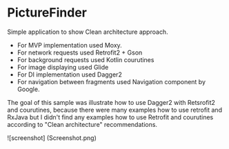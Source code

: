 # PictureFinder
Simple application to show Clean architecture approach. 
* For MVP implementation used Moxy. 
* For network requests used Retrofit2 + Gson
* For background requests used Kotlin courutines
* For image displaying used Glide
* For DI implementation used Dagger2
* For navigation between fragments used Navigation component by Google. 

The goal of this sample was illustrate how to use Dagger2 with Retsrofit2 and courutines, because there were many examples 
how to use retrofit and RxJava but I didn't find any examples how to use Retrofit and courutines according to "Clean architecture" recommendations.

![screenshot] 
(Screenshot.png)
